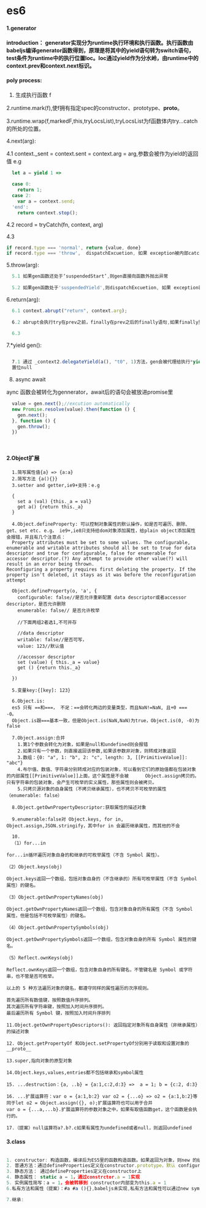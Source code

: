 # es6

#### 1.generator

#### introduction： generator实现分为runtime执行环境和执行函数。执行函数由babeljs编译generator函数得到，原理是将其中的yield语句转为switch语句，test条件为runtime中的执行位置loc。loc通过yield作为分水岭，由runtime中的context.prev和context.next标识。

#### poly process:

1. 生成执行函数 f

2.runtime.mark(f),使f拥有指定spec的constructor、prototype、__proto__。

3.runtime.wrap(f,markedF,this,tryLocsList),tryLocsList为f函数体内try...catch的所处的位置。

4.next(arg):

  4.1 context._sent = context.sent = context.arg = arg,参数会被作为yield的返回值 e.g
  ```js
    let a = yield 1 =>
    
    case 0:
      return 1;
    case 2:
      var a = context.send;
    'end':
      return context.stop();
  ```

  4.2 record = tryCatch(fn, context, arg)
  
  4.3 
  ```js
  if record.type === 'normal', return {value, done} 
  if record.type === 'throw',  dispatchExcuetion, 如果 exception被内部catch了，则context.type='next',继续调到catch语句执行。否则context.type = 'throw'，将exception抛到函数外，如果函数外没有捕获exception，则程序抛出异常并结束运行。
  ```
5.throw(arg):

```js
  5.1 如果gen函数还处于‘suspendedStart’,则gen直接向函数外抛出异常
  
  5.2 如果gen函数处于'suspendedYield',则dispatchExcuetion, 如果 exception被内部catch了，则context.type='next',继续调到catch语句执行。否则context.type = 'throw'，将exception抛到函数外，如果函数外没有捕获exception，则程序抛出异常并结束运行。
  ```

6.return(arg):

```js
  6.1 context.abrupt("return", context.arg);
  
  6.2 abrupt会执行try在prev之前，finally在prev之后的finally语句,如果finally里还有finally语句，这继续执行
  
  6.3
```

7.*yield gen():
```js

  7.1 通过 _context2.delegateYield(a(), "t0", 1)方法，gen会被代理给执行*yield gen()的generator。当gen.done时，host.delegate
  置位null

```

8. async await

aync 函数会被转化为gennerator，await后的语句会被放进promise里
```js
  value = gen.next();//excution automatically
  new Promise.resolve(value).then(function () {
    gen.next();
  }, function () {
    gen.throw();
  })
```

```js
  

```

#### 2.Object扩展

```
  1.简写属性值{a} => {a:a}
  2.简写方法 {a(){}}
  3.setter and getter,ie9+支持：e.g
  
  {
    set a (val) {this._a = val}
    get a() {return this._a}
  }
  
  4.Object.defineProperty: 可以控制对象属性的默认操作，如是否可遍历、删除、get、set etc. e.g， ie9+,ie8只支持给dom对象添加属性，给plain object添加属性会报错，并且有几个注意点：
  Property attributes must be set to some values. The configurable, enumerable and writable attributes should all be set to true for data descriptor and true for configurable, false for enumerable for accessor descriptor.(?) Any attempt to provide other value(?) will result in an error being thrown.
Reconfiguring a property requires first deleting the property. If the property isn't deleted, it stays as it was before the reconfiguration attempt

  Object.defineProperty(o, 'a', {
    configurable: false//是否允许重新配置 data descriptor或者accessor descriptor，是否允许删除
    enumerable: false// 是否允许枚举
    
    //下面两组2者选1,不可并存
    
    //data descriptor
    writable: false//是否可写，
    value: 123//默认值
    
    //accessor descriptor
    set (value) { this._a = value}
    get () {return this._a}
    
  })
  
  5.变量key:{[key]: 123}
  
  6.Object.is:
  es5 只有 ==和===， 不足：==会转化两边的变量类型，而且NaN!=NaN, 且+0 === -0。
  Object.is跟===基本一致，但是Object.is(NaN,NaN)为true，Object.is(0, -0)为false
  
  7.Object.assign:合并
    1.第1个参数会转化为对象，如果是null和undefined则会报错
    2.如果只有一个参数，则直接返回该参数,如果该参数非对象，则转成对象返回
    3.数组：{0: "a", 1: "b", 2: "c", length: 3, [[PrimitiveValue]]: "abc"}
    4.布尔值、数值、字符串分别转成对应的包装对象，可以看到它们的原始值都在包装对象的内部属性[[PrimitiveValue]]上面，这个属性是不会被      Object.assign拷贝的。只有字符串的包装对象，会产生可枚举的实义属性，那些属性则会被拷贝。
    5.只拷贝源对象的自身属性（不拷贝继承属性），也不拷贝不可枚举的属性（enumerable: false）
  
  8.Object.getOwnPropertyDescriptor:获取属性的描述对象
  
  9.enumerable:false对 Object.keys, for in, Object.assign,JSON.stringify，其中for in 会遍历继承属性，而其他的不会
  
  10.
  （1）for...in

for...in循环遍历对象自身的和继承的可枚举属性（不含 Symbol 属性）。

（2）Object.keys(obj)

Object.keys返回一个数组，包括对象自身的（不含继承的）所有可枚举属性（不含 Symbol 属性）的键名。

（3）Object.getOwnPropertyNames(obj)

Object.getOwnPropertyNames返回一个数组，包含对象自身的所有属性（不含 Symbol 属性，但是包括不可枚举属性）的键名。

（4）Object.getOwnPropertySymbols(obj)

Object.getOwnPropertySymbols返回一个数组，包含对象自身的所有 Symbol 属性的键名。

（5）Reflect.ownKeys(obj)

Reflect.ownKeys返回一个数组，包含对象自身的所有键名，不管键名是 Symbol 或字符串，也不管是否可枚举。

以上的 5 种方法遍历对象的键名，都遵守同样的属性遍历的次序规则。

首先遍历所有数值键，按照数值升序排列。
其次遍历所有字符串键，按照加入时间升序排列。
最后遍历所有 Symbol 键，按照加入时间升序排列

11.Object.getOwnPropertyDescriptors(): 返回指定对象所有自身属性（非继承属性）的描述对象

12. Object.getPropertyOf 和Object.setPropertyOf分别用于读取和设置对象的__proto__

13.super,指向对象的原型对象

14.Object.keys,values,entries都不包括继承和symbol属性

15. ...destruction：{a, ..b} = {a:1,c:2,d:3} =>  a = 1; b = {c:2, d:3}

16. ...扩展运算符：var o = {a:1,b:2} var o2 = {...o} => o2 = {a:1,b:2}等同于let o2 = Object.assign({}, o);扩展运算符也可以用于合并
var o = {...a,...b}.扩展运算符的参数对象之中，如果有取值函数get，这个函数是会执行的。

17.（提案）null运算符a?.b?.c如果有属性为undefined或者null，则返回undefined
```

#### 3.class

```js

1. constructor: 构造函数，编译后为ES5里的函数构造函数。如果返回为对象，则new 的结果为该对象
2. 普通方法：通过defineProperties定义在constructor.prototype，默认 configurable: true, enemerabe: false, writable: true
3. 静态方法： 通过defineProperties定义在constructor上
4. 静态属性： static a = 1，通过constrctor.a = 1实现
5. 实例属性简写：a = 1，会被转移到 constructor内部变为this.a = 1
6.私有方法和属性（提案）：#a #a (){},babeljs未实现,私有方法和属性可以通过new symbole作为key值来进行对外屏蔽

7.继承:

```
